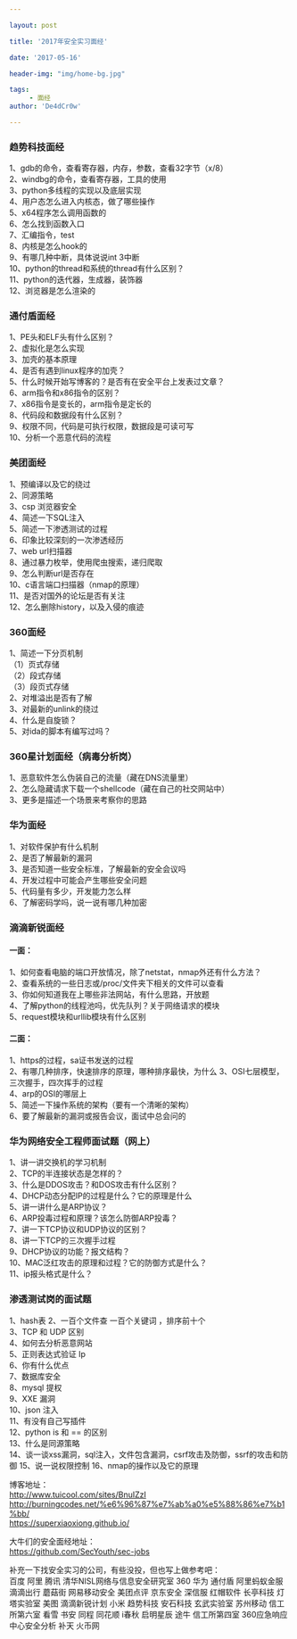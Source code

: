 ```yaml
---

layout: post

title: '2017年安全实习面经'

date: '2017-05-16'

header-img: "img/home-bg.jpg"

tags:
     - 面经  
author: 'De4dCr0w'

---
```


<!-- more -->

### 趋势科技面经 ###

1、gdb的命令，查看寄存器，内存，参数，查看32字节（x/8）  
2、windbg的命令，查看寄存器，工具的使用  
3、python多线程的实现以及底层实现  
4、用户态怎么进入内核态，做了哪些操作  
5、x64程序怎么调用函数的  
6、怎么找到函数入口  
7、汇编指令，test  
8、内核是怎么hook的  
9、有哪几种中断，具体说说int 3中断  
10、python的thread和系统的thread有什么区别？  
11、python的迭代器，生成器，装饰器  
12、浏览器是怎么渲染的  

### 通付盾面经 ###

1、PE头和ELF头有什么区别？  
2、虚拟化是怎么实现  
3、加壳的基本原理  
4、是否有遇到linux程序的加壳？  
5、什么时候开始写博客的？是否有在安全平台上发表过文章？  
6、arm指令和x86指令的区别？  
7、x86指令是变长的，arm指令是定长的   
8、代码段和数据段有什么区别？  
9、权限不同，代码是可执行权限，数据段是可读可写  
10、分析一个恶意代码的流程  

### 美团面经 ###

1、预编译以及它的绕过  
2、同源策略  
3、csp 浏览器安全  
4、简述一下SQL注入  
5、简述一下渗透测试的过程  
6、印象比较深刻的一次渗透经历  
7、web url扫描器  
8、通过暴力枚举，使用爬虫搜索，递归爬取  
9、怎么判断url是否存在    
10、c语言端口扫描器（nmap的原理）  
11、是否对国外的论坛是否有关注  
12、怎么删除history，以及入侵的痕迹

### 360面经 ###

1、简述一下分页机制  
（1）页式存储  
（2）段式存储  
（3）段页式存储  
2、对堆溢出是否有了解  
3、对最新的unlink的绕过  
4、什么是自旋锁？  
5、对ida的脚本有编写过吗？  

### 360星计划面经（病毒分析岗） ###

1、恶意软件怎么伪装自己的流量（藏在DNS流量里）  
2、怎么隐藏请求下载一个shellcode（藏在自己的社交网站中）  
3、更多是描述一个场景来考察你的思路  

### 华为面经 ###

1、对软件保护有什么机制  
2、是否了解最新的漏洞  
3、是否知道一些安全标准，了解最新的安全会议吗  
4、开发过程中可能会产生哪些安全问题  
5、代码量有多少，开发能力怎么样  
6、了解密码学吗，说一说有哪几种加密

### 滴滴新锐面经 ###

#### 一面： ####

1、如何查看电脑的端口开放情况，除了netstat，nmap外还有什么方法？  
2、查看系统的一些日志或/proc/文件夹下相关的文件可以查看  
3、你如何知道我在上哪些非法网站，有什么思路，开放题  
4、了解python的线程池吗，优先队列？关于网络请求的模块  
5、request模块和urllib模块有什么区别  

#### 二面： ####

1、https的过程，sa证书发送的过程  
2、有哪几种排序，快速排序的原理，哪种排序最快，为什么
3、OSI七层模型，三次握手，四次挥手的过程    
4、arp的OSI的哪层上  
5、简述一下操作系统的架构（要有一个清晰的架构）  
6、要了解最新的漏洞或报告会议，面试中总会问的  


### 华为网络安全工程师面试题（网上） ###

1、讲一讲交换机的学习机制  
2、TCP的半连接状态是怎样的？  
3、什么是DDOS攻击？和DOS攻击有什么区别？  
4、DHCP动态分配IP的过程是什么？它的原理是什么  
5、讲一讲什么是ARP协议？  
6、ARP投毒过程和原理？该怎么防御ARP投毒？  
7、讲一下TCP协议和UDP协议的区别？  
8、讲一下TCP的三次握手过程  
9、DHCP协议的功能？报文结构？  
10、MAC泛红攻击的原理和过程？它的防御方式是什么？   
11、ip报头格式是什么？  

### 渗透测试岗的面试题 ###

1、hash表
2、一百个文件查 一百个关键词 ，排序前十个  
3、TCP 和 UDP 区别  
4、如何去分析恶意网站  
5、正则表达式验证 Ip  
6、你有什么优点  
7、数据库安全  
8、mysql 提权  
9、XXE 漏洞  
10、json 注入  
11、有没有自己写插件  
12、python is 和 == 的区别  
13、什么是同源策略  
14、谈一谈xss漏洞，sql注入，文件包含漏洞，csrf攻击及防御，ssrf的攻击和防御
15、说一说权限控制
16、nmap的操作以及它的原理

博客地址：  
http://www.tuicool.com/sites/BnuIZzI   
http://burningcodes.net/%e6%96%87%e7%ab%a0%e5%88%86%e7%b1%bb/    
https://superxiaoxiong.github.io/    

大牛们的安全面经地址：  
https://github.com/SecYouth/sec-jobs  

补充一下找安全实习的公司，有些没投，但也写上做参考吧：    
百度 阿里 腾讯 清华NISL网络与信息安全研究室 360 华为 通付盾 阿里蚂蚁金服 滴滴出行 蘑菇街 网易移动安全 美团点评 京东安全 深信服 红帽软件 长亭科技 灯塔实验室 美图 滴滴新锐计划 小米 趋势科技 安石科技 玄武实验室 苏州移动 信工所第六室 看雪 书安 同程 同花顺 i春秋 启明星辰 途牛 信工所第四室 360应急响应中心安全分析 补天 火币网